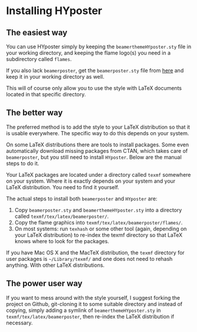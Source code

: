 # Installing HYposter

## The easiest way

You can use HYposter simply by keeping the `beamerthemeHYposter.sty` file in your
working directory, and keeping the flame logo(s) you need in a subdirectory called 
`flames`.

If you also lack `beamerposter`, get the `beamerposter.sty` file from [here] and
keep it in your working directory as well.

This will of course only allow you to use the style with LaTeX documents located in
that specific directory.

[here]: http://www-i6.informatik.rwth-aachen.de/~dreuw/latexbeamerposter.php

## The better way

The preferred method is to add the style to your LaTeX distribution so that
it is usable everywhere. The specific way to do this depends on your system.

On some LaTeX distributions there are tools to install packages. Some even
automatically download missing packages from CTAN, which takes care of
`beamerposter`, but you still need to install `HYposter`. Below are the manual
steps to do it.

Your LaTeX packages are located under a directory called `texmf` somewhere
on your system. Where it is exactly depends on your system and your 
LaTeX distribution. You need to find it yourself.

The actual steps to install both `beamerposter` and `HYposter` are:

1. Copy `beamerposter.sty` and `beamerthemeHYposter.sty` into a directory called `texmf/tex/latex/beamerposter/`. 
2. Copy the flame graphics into `texmf/tex/latex/beamerposter/flames/`. 
3. On most systems: run `texhash` or some other tool (again, depending on your
LaTeX distribution) to re-index the texmf directory so that LaTeX knows where to
look for the packages.

If you have Mac OS X and the MacTeX distribution, the `texmf` directory for user
packages is `~/Library/texmf/` and one does not need to rehash anything. With
other LaTeX distributions.

## The power user way

If you want to mess around with the style yourself, I suggest forking
the project on Github, git-cloning it to some suitable directory and instead of
copying, simply adding a symlink of `beamerthemeHYposter.sty` in `texmf/tex/latex/beamerposter`,
then re-index the LaTeX distribution if necessary.